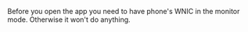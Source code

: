 Before you open the app you need to have phone's WNIC in the monitor mode. Otherwise it won't do anything.
